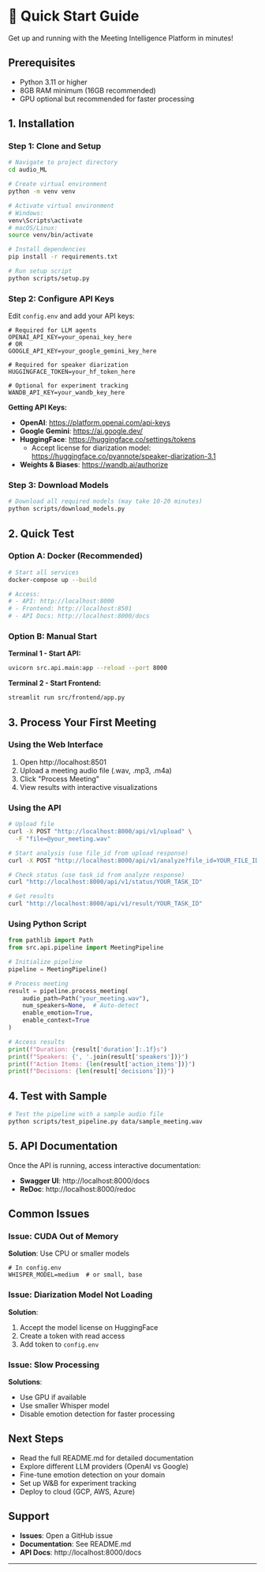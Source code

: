 # 🚀 Quick Start Guide

Get up and running with the Meeting Intelligence Platform in minutes!

## Prerequisites

- Python 3.11 or higher
- 8GB RAM minimum (16GB recommended)
- GPU optional but recommended for faster processing

## 1. Installation

### Step 1: Clone and Setup

```bash
# Navigate to project directory
cd audio_ML

# Create virtual environment
python -m venv venv

# Activate virtual environment
# Windows:
venv\Scripts\activate
# macOS/Linux:
source venv/bin/activate

# Install dependencies
pip install -r requirements.txt

# Run setup script
python scripts/setup.py
```

### Step 2: Configure API Keys

Edit `config.env` and add your API keys:

```env
# Required for LLM agents
OPENAI_API_KEY=your_openai_key_here
# OR
GOOGLE_API_KEY=your_google_gemini_key_here

# Required for speaker diarization
HUGGINGFACE_TOKEN=your_hf_token_here

# Optional for experiment tracking
WANDB_API_KEY=your_wandb_key_here
```

**Getting API Keys:**

- **OpenAI**: https://platform.openai.com/api-keys
- **Google Gemini**: https://ai.google.dev/
- **HuggingFace**: https://huggingface.co/settings/tokens
  - Accept license for diarization model: https://huggingface.co/pyannote/speaker-diarization-3.1
- **Weights & Biases**: https://wandb.ai/authorize

### Step 3: Download Models

```bash
# Download all required models (may take 10-20 minutes)
python scripts/download_models.py
```

## 2. Quick Test

### Option A: Docker (Recommended)

```bash
# Start all services
docker-compose up --build

# Access:
# - API: http://localhost:8000
# - Frontend: http://localhost:8501
# - API Docs: http://localhost:8000/docs
```

### Option B: Manual Start

**Terminal 1 - Start API:**
```bash
uvicorn src.api.main:app --reload --port 8000
```

**Terminal 2 - Start Frontend:**
```bash
streamlit run src/frontend/app.py
```

## 3. Process Your First Meeting

### Using the Web Interface

1. Open http://localhost:8501
2. Upload a meeting audio file (.wav, .mp3, .m4a)
3. Click "Process Meeting"
4. View results with interactive visualizations

### Using the API

```bash
# Upload file
curl -X POST "http://localhost:8000/api/v1/upload" \
  -F "file=@your_meeting.wav"

# Start analysis (use file_id from upload response)
curl -X POST "http://localhost:8000/api/v1/analyze?file_id=YOUR_FILE_ID&enable_emotion=true"

# Check status (use task_id from analyze response)
curl "http://localhost:8000/api/v1/status/YOUR_TASK_ID"

# Get results
curl "http://localhost:8000/api/v1/result/YOUR_TASK_ID"
```

### Using Python Script

```python
from pathlib import Path
from src.api.pipeline import MeetingPipeline

# Initialize pipeline
pipeline = MeetingPipeline()

# Process meeting
result = pipeline.process_meeting(
    audio_path=Path("your_meeting.wav"),
    num_speakers=None,  # Auto-detect
    enable_emotion=True,
    enable_context=True
)

# Access results
print(f"Duration: {result['duration']:.1f}s")
print(f"Speakers: {', '.join(result['speakers'])}")
print(f"Action Items: {len(result['action_items'])}")
print(f"Decisions: {len(result['decisions'])}")
```

## 4. Test with Sample

```bash
# Test the pipeline with a sample audio file
python scripts/test_pipeline.py data/sample_meeting.wav
```

## 5. API Documentation

Once the API is running, access interactive documentation:

- **Swagger UI**: http://localhost:8000/docs
- **ReDoc**: http://localhost:8000/redoc

## Common Issues

### Issue: CUDA Out of Memory

**Solution**: Use CPU or smaller models
```env
# In config.env
WHISPER_MODEL=medium  # or small, base
```

### Issue: Diarization Model Not Loading

**Solution**: 
1. Accept the model license on HuggingFace
2. Create a token with read access
3. Add token to `config.env`

### Issue: Slow Processing

**Solutions**:
- Use GPU if available
- Use smaller Whisper model
- Disable emotion detection for faster processing

## Next Steps

- Read the full README.md for detailed documentation
- Explore different LLM providers (OpenAI vs Google)
- Fine-tune emotion detection on your domain
- Set up W&B for experiment tracking
- Deploy to cloud (GCP, AWS, Azure)

## Support

- **Issues**: Open a GitHub issue
- **Documentation**: See README.md
- **API Docs**: http://localhost:8000/docs

---


